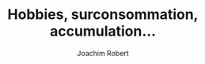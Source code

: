 ---
layout: post
title: "Hobbies, surconsommation, accumulation… "
link: "https://blog.professeurjoachim.com/billet/2024-11-16-hobbies-surconsommation-accumulation"
author: "Joachim Robert"
published_date: "16/11/2024"
description: "Le GAS, ou Gear Acquisition Syndrome (en français SAM ou Syndrome d’Acquisition de Matériel) est le nom pas sérieux donné à un phénomène courant dans les loisirs, et dans la manière dont on en parle dans les communautés en ligne ; c’est le penchant qui nous conduit à dépenser de l’argent dans l’achat de plus de matériel en pensant que c’est ça qui va nous faire profiter un peu plus."
language: "fr"
categories: 
   - Liens
tags: "économie société"
og-tags: "économie société"
permalink: /:categories/:year/:month/:day/:title/
---